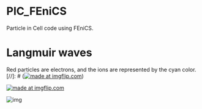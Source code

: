 # PIC_FEniCS

Particle in Cell code using FEniCS.


# Langmuir waves
Red particles are electrons, and the ions are represented by the cyan color.
[//]: # (<a href="https://imgflip.com/gif/1hykst"><img src="https://i.imgflip.com/1hykst.gif" title="made at imgflip.com"/></a>)

<a href="https://imgflip.com/gif/1hyl3q"><img src="https://i.imgflip.com/1hyl3q.gif" title="made at imgflip.com"/></a>


![img](http://imgur.com/z6jBzRE)
